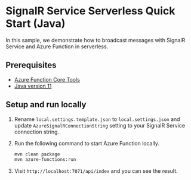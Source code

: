 # SignalR Service Serverless Quick Start (Java)

In this sample, we demonstrate how to broadcast messages with SignalR Service and Azure Function in serverless.

## Prerequisites

* [Azure Function Core Tools](https://review.docs.microsoft.com/azure/azure-functions/functions-run-local?tabs=windows%2Ccsharp%2Cbash&branch=pr-en-us-162554#v2)
* [Java version 11](https://www.azul.com/downloads/zulu/)

## Setup and run locally

1. Rename `local.settings.template.json` to `local.settings.json` and update `AzureSignalRConnectionString` setting to your SignalR Service connection string.

1. Run the following command to start Azure Function locally.

    ```bash
    mvn clean package
    mvn azure-functions:run
    ```

1. Visit `http://localhost:7071/api/index` and you can see the result.
